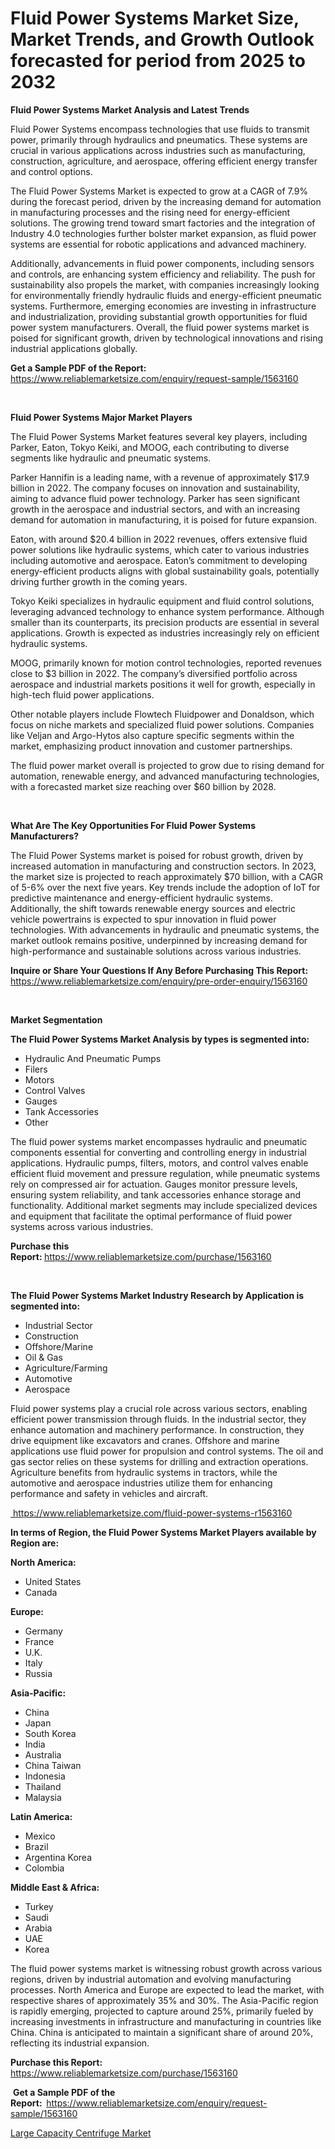 <p><h1>Fluid Power Systems Market Size, Market Trends, and Growth Outlook forecasted for period from 2025 to 2032</h1></p><p><strong>Fluid Power Systems Market Analysis and Latest Trends</strong></p>
<p><p>Fluid Power Systems encompass technologies that use fluids to transmit power, primarily through hydraulics and pneumatics. These systems are crucial in various applications across industries such as manufacturing, construction, agriculture, and aerospace, offering efficient energy transfer and control options.</p><p>The Fluid Power Systems Market is expected to grow at a CAGR of 7.9% during the forecast period, driven by the increasing demand for automation in manufacturing processes and the rising need for energy-efficient solutions. The growing trend toward smart factories and the integration of Industry 4.0 technologies further bolster market expansion, as fluid power systems are essential for robotic applications and advanced machinery.</p><p>Additionally, advancements in fluid power components, including sensors and controls, are enhancing system efficiency and reliability. The push for sustainability also propels the market, with companies increasingly looking for environmentally friendly hydraulic fluids and energy-efficient pneumatic systems. Furthermore, emerging economies are investing in infrastructure and industrialization, providing substantial growth opportunities for fluid power system manufacturers. Overall, the fluid power systems market is poised for significant growth, driven by technological innovations and rising industrial applications globally.</p></p>
<p><strong>Get a Sample PDF of the Report:&nbsp;</strong> <a href="https://www.reliablemarketsize.com/enquiry/request-sample/1563160?utm_campaign=2316&utm_medium=2&utm_source=Github&utm_content=ia&utm_term=16022025&utm_id=fluid-power-systems">https://www.reliablemarketsize.com/enquiry/request-sample/1563160</a></p>
<p>&nbsp;</p>
<p><strong>Fluid Power Systems Major Market Players</strong></p>
<p><p>The Fluid Power Systems Market features several key players, including Parker, Eaton, Tokyo Keiki, and MOOG, each contributing to diverse segments like hydraulic and pneumatic systems. </p><p>Parker Hannifin is a leading name, with a revenue of approximately $17.9 billion in 2022. The company focuses on innovation and sustainability, aiming to advance fluid power technology. Parker has seen significant growth in the aerospace and industrial sectors, and with an increasing demand for automation in manufacturing, it is poised for future expansion.</p><p>Eaton, with around $20.4 billion in 2022 revenues, offers extensive fluid power solutions like hydraulic systems, which cater to various industries including automotive and aerospace. Eaton’s commitment to developing energy-efficient products aligns with global sustainability goals, potentially driving further growth in the coming years.</p><p>Tokyo Keiki specializes in hydraulic equipment and fluid control solutions, leveraging advanced technology to enhance system performance. Although smaller than its counterparts, its precision products are essential in several applications. Growth is expected as industries increasingly rely on efficient hydraulic systems.</p><p>MOOG, primarily known for motion control technologies, reported revenues close to $3 billion in 2022. The company’s diversified portfolio across aerospace and industrial markets positions it well for growth, especially in high-tech fluid power applications.</p><p>Other notable players include Flowtech Fluidpower and Donaldson, which focus on niche markets and specialized fluid power solutions. Companies like Veljan and Argo-Hytos also capture specific segments within the market, emphasizing product innovation and customer partnerships.</p><p>The fluid power market overall is projected to grow due to rising demand for automation, renewable energy, and advanced manufacturing technologies, with a forecasted market size reaching over $60 billion by 2028.</p></p>
<p>&nbsp;</p>
<p><strong>What Are The Key Opportunities For Fluid Power Systems Manufacturers?</strong></p>
<p><p>The Fluid Power Systems market is poised for robust growth, driven by increased automation in manufacturing and construction sectors. In 2023, the market size is projected to reach approximately $70 billion, with a CAGR of 5-6% over the next five years. Key trends include the adoption of IoT for predictive maintenance and energy-efficient hydraulic systems. Additionally, the shift towards renewable energy sources and electric vehicle powertrains is expected to spur innovation in fluid power technologies. With advancements in hydraulic and pneumatic systems, the market outlook remains positive, underpinned by increasing demand for high-performance and sustainable solutions across various industries.</p></p>
<p><strong>Inquire or Share Your Questions If Any Before Purchasing This Report:</strong> <a href="https://www.reliablemarketsize.com/enquiry/pre-order-enquiry/1563160?utm_campaign=2316&utm_medium=2&utm_source=Github&utm_content=ia&utm_term=16022025&utm_id=fluid-power-systems">https://www.reliablemarketsize.com/enquiry/pre-order-enquiry/1563160</a></p>
<p>&nbsp;</p>
<p><strong>Market Segmentation</strong></p>
<p><strong>The Fluid Power Systems Market Analysis by types is segmented into:</strong></p>
<p><ul><li>Hydraulic And Pneumatic Pumps</li><li>Filers</li><li>Motors</li><li>Control Valves</li><li>Gauges</li><li>Tank Accessories</li><li>Other</li></ul></p>
<p><p>The fluid power systems market encompasses hydraulic and pneumatic components essential for converting and controlling energy in industrial applications. Hydraulic pumps, filters, motors, and control valves enable efficient fluid movement and pressure regulation, while pneumatic systems rely on compressed air for actuation. Gauges monitor pressure levels, ensuring system reliability, and tank accessories enhance storage and functionality. Additional market segments may include specialized devices and equipment that facilitate the optimal performance of fluid power systems across various industries.</p></p>
<p><strong>Purchase this Report:&nbsp;</strong><a href="https://www.reliablemarketsize.com/purchase/1563160?utm_campaign=2316&utm_medium=2&utm_source=Github&utm_content=ia&utm_term=16022025&utm_id=fluid-power-systems">https://www.reliablemarketsize.com/purchase/1563160</a></p>
<p>&nbsp;</p>
<p><strong>The Fluid Power Systems Market Industry Research by Application is segmented into:</strong></p>
<p><ul><li>Industrial Sector</li><li>Construction</li><li>Offshore/Marine</li><li>Oil & Gas</li><li>Agriculture/Farming</li><li>Automotive</li><li>Aerospace</li></ul></p>
<p><p>Fluid power systems play a crucial role across various sectors, enabling efficient power transmission through fluids. In the industrial sector, they enhance automation and machinery performance. In construction, they drive equipment like excavators and cranes. Offshore and marine applications use fluid power for propulsion and control systems. The oil and gas sector relies on these systems for drilling and extraction operations. Agriculture benefits from hydraulic systems in tractors, while the automotive and aerospace industries utilize them for enhancing performance and safety in vehicles and aircraft.</p></p>
<p><a href="https://www.reliablemarketsize.com/fluid-power-systems-r1563160?utm_campaign=2316&utm_medium=2&utm_source=Github&utm_content=ia&utm_term=16022025&utm_id=fluid-power-systems">&nbsp;https://www.reliablemarketsize.com/fluid-power-systems-r1563160</a></p>
<p><strong>In terms of Region, the Fluid Power Systems Market Players available by Region are:</strong></p>
<p>
    <p> <strong> North America: </strong>
        <ul>
            <li>United States</li>
            <li>Canada</li>
        </ul>
        </p> 
    <p> <strong> Europe: </strong>
        <ul>
            <li>Germany</li>
            <li>France</li>
            <li>U.K.</li>
            <li>Italy</li>
            <li>Russia</li>
        </ul>
        </p> 
    <p> <strong> Asia-Pacific: </strong>
        <ul>
            <li>China</li>
            <li>Japan</li>
            <li>South Korea</li>
            <li>India</li>
            <li>Australia</li>
            <li>China Taiwan</li>
            <li>Indonesia</li>
            <li>Thailand</li>
            <li>Malaysia</li>
        </ul>
        </p> 
    <p> <strong> Latin America: </strong>
        <ul>
            <li>Mexico</li>
            <li>Brazil</li>
            <li>Argentina Korea</li>
            <li>Colombia</li>
        </ul>
        </p> 
    <p> <strong> Middle East & Africa: </strong>
        <ul>
            <li>Turkey</li>
            <li>Saudi</li>
            <li>Arabia</li>
            <li>UAE</li>
            <li>Korea</li>
        </ul>
    </p>
    </p>
<p><p>The fluid power systems market is witnessing robust growth across various regions, driven by industrial automation and evolving manufacturing processes. North America and Europe are expected to lead the market, with respective shares of approximately 35% and 30%. The Asia-Pacific region is rapidly emerging, projected to capture around 25%, primarily fueled by increasing investments in infrastructure and manufacturing in countries like China. China is anticipated to maintain a significant share of around 20%, reflecting its industrial expansion.</p></p>
<p><strong>Purchase this Report: </strong><a href="https://www.reliablemarketsize.com/purchase/1563160?utm_campaign=2316&utm_medium=2&utm_source=Github&utm_content=ia&utm_term=16022025&utm_id=fluid-power-systems">https://www.reliablemarketsize.com/purchase/1563160</a></p>
<p>&nbsp;<strong>Get a Sample PDF of the Report:&nbsp;&nbsp;</strong><a href="https://www.reliablemarketsize.com/enquiry/request-sample/1563160?utm_campaign=2316&utm_medium=2&utm_source=Github&utm_content=ia&utm_term=16022025&utm_id=fluid-power-systems">https://www.reliablemarketsize.com/enquiry/request-sample/1563160</a></p>
<p><strong></strong></p>
<p><p><a href="https://github.com/arnoldannice0/Market-Research-Report-List-1/blob/main/large-capacity-centrifuge-market.md?utm_campaign=2316&utm_medium=2&utm_source=Github&utm_content=ia&utm_term=16022025&utm_id=fluid-power-systems">Large Capacity Centrifuge Market</a></p></p>